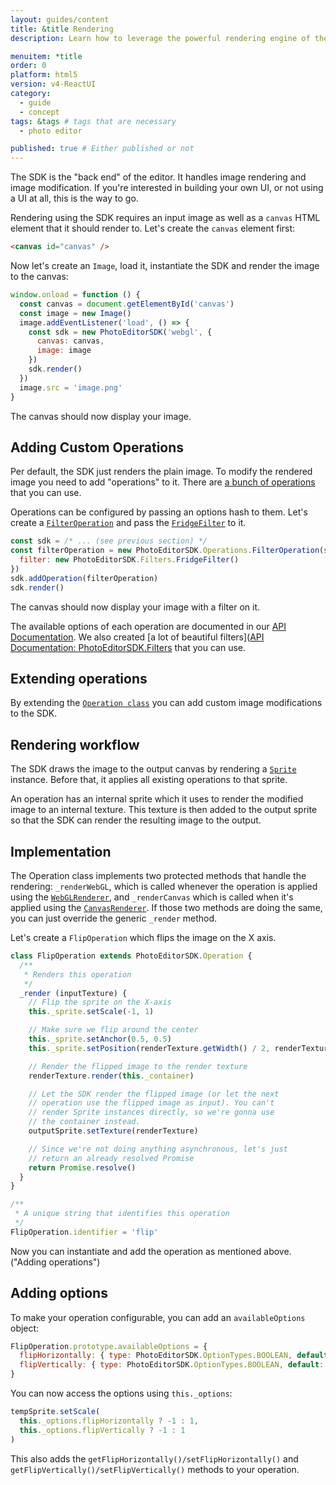 ```yaml
---
layout: guides/content
title: &title Rendering
description: Learn how to leverage the powerful rendering engine of the PhotoEditor SDK for HTML5 and how to wire it with your own custom UI or no UI at all.

menuitem: *title
order: 0
platform: html5
version: v4-ReactUI
category:
  - guide
  - concept
tags: &tags # tags that are necessary
  - photo editor

published: true # Either published or not
---
```



The SDK is the "back end" of the editor. It handles image rendering and image modification. If
you're interested in building your own UI, or not using a UI at all, this is the way to go.

Rendering using the SDK requires an input image as well as a `canvas` HTML element that it should
render to. Let's create the `canvas` element first:

```html
<canvas id="canvas" />
```

Now let's create an `Image`, load it, instantiate the SDK and render the image to the canvas:

```js
window.onload = function () {
  const canvas = document.getElementById('canvas')
  const image = new Image()
  image.addEventListener('load', () => {
    const sdk = new PhotoEditorSDK('webgl', {
      canvas: canvas,
      image: image
    })
    sdk.render()
  })
  image.src = 'image.png'
}
```

The canvas should now display your image.

## Adding Custom Operations

Per default, the SDK just renders the plain image. To modify the rendered image you need to add
"operations" to it. There are [a bunch of operations](https://docs.photoeditorsdk.com/apidocs/html5/v4/PhotoEditorSDK.Operations.html)
that you can use.

Operations can be configured by passing an options hash to them. Let's create a [`FilterOperation`](https://docs.photoeditorsdk.com/apidocs/html5/v4/PhotoEditorSDK.Operations.FilterOperation.html)
and pass the [`FridgeFilter`](https://docs.photoeditorsdk.com/apidocs/html5/v4/PhotoEditorSDK.Filters.FridgeFilter.html) to it.

```js
const sdk = /* ... (see previous section) */
const filterOperation = new PhotoEditorSDK.Operations.FilterOperation(sdk, {
  filter: new PhotoEditorSDK.Filters.FridgeFilter()
})
sdk.addOperation(filterOperation)
sdk.render()
```

The canvas should now display your image with a filter on it.

The available options of each operation are documented in our [API Documentation](https://docs.photoeditorsdk.com/apidocs/html5/v4/PhotoEditorSDK.Operations.html).
We also created [a lot of beautiful filters]([API Documentation: PhotoEditorSDK.Filters](https://docs.photoeditorsdk.com/apidocs/html5/v4/PhotoEditorSDK.Filters.html) that you can use.


## Extending operations

By extending the [`Operation class`](https://docs.photoeditorsdk.com/apidocs/html5/v4/PhotoEditorSDK.Operation.html)
you can add custom image modifications to the SDK.

## Rendering workflow

The SDK draws the image to the output canvas by rendering a [`Sprite`](https://docs.photoeditorsdk.com/apidocs/html5/v4/PhotoEditorSDK.Engine.Sprite.html)
instance. Before that, it applies all existing operations to that sprite.

An operation has an internal sprite which it uses to render the modified image to an internal
texture. This texture is then added to the output sprite so that the SDK can render the resulting
image to the output.

## Implementation

The Operation class implements two protected methods that handle the rendering: `_renderWebGL`, which
is called whenever the operation is applied using the [`WebGLRenderer`](https://docs.photoeditorsdk.com/apidocs/html5/v4/PhotoEditorSDK.Engine.WebGLRenderer.html),
and `_renderCanvas` which is called when it's applied using the [`CanvasRenderer`](https://docs.photoeditorsdk.com/apidocs/html5/v4/PhotoEditorSDK.Engine.CanvasRenderer.html).
If those two methods are doing the same, you can just override the generic `_render` method.

Let's create a `FlipOperation` which flips the image on the X axis.


```js
class FlipOperation extends PhotoEditorSDK.Operation {
  /**
   * Renders this operation
   */
  _render (inputTexture) {
    // Flip the sprite on the X-axis
    this._sprite.setScale(-1, 1)

    // Make sure we flip around the center
    this._sprite.setAnchor(0.5, 0.5)
    this._sprite.setPosition(renderTexture.getWidth() / 2, renderTexture.getHeight() / 2)

    // Render the flipped image to the render texture
    renderTexture.render(this._container)

    // Let the SDK render the flipped image (or let the next
    // operation use the flipped image as input). You can't
    // render Sprite instances directly, so we're gonna use
    // the container instead.
    outputSprite.setTexture(renderTexture)

    // Since we're not doing anything asynchronous, let's just
    // return an already resolved Promise
    return Promise.resolve()
  }
}

/**
 * A unique string that identifies this operation
 */
FlipOperation.identifier = 'flip'
```

Now you can instantiate and add the operation as mentioned above. ("Adding operations")

## Adding options

To make your operation configurable, you can add an `availableOptions` object:

```js
FlipOperation.prototype.availableOptions = {
  flipHorizontally: { type: PhotoEditorSDK.OptionTypes.BOOLEAN, default: false },
  flipVertically: { type: PhotoEditorSDK.OptionTypes.BOOLEAN, default: false }
}
```

You can now access the options using `this._options`:

```js
tempSprite.setScale(
  this._options.flipHorizontally ? -1 : 1,
  this._options.flipVertically ? -1 : 1
)
```

This also adds the `getFlipHorizontally()/setFlipHorizontally()` and `getFlipVertically()/setFlipVertically()`
methods to your operation.
